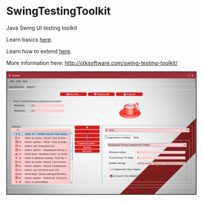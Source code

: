# SwingTestingToolkit
Java Swing UI testing toolkit

Learn basics [here](swing-testing-toolkit/src/unpackaged/BasicsExample.java ).

Learn how to extend [here](swing-testing-toolkit/src/unpackaged/ExtensibilityExample.java ).

More information here: http://otksoftware.com/swing-testing-toolkit/

![alt screenshot](https://raw.githubusercontent.com/dotxyteam/SwingTestingToolkit/master/swing-testing-toolkit/misc/screenshots/specification2.png)
